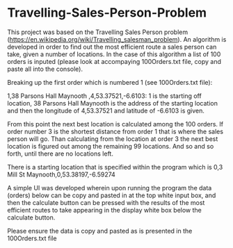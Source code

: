 # Travelling-Sales-Person-Problem

This project was based on the Travelling Sales Person problem (https://en.wikipedia.org/wiki/Travelling_salesman_problem). An algorithm is developed in order to find out the most efficient route a sales person can take, given a number of locations. In the case of this algorithm a list of 100 orders is inputed (please look at accompaying 100Orders.txt file, copy and paste all into the console). 

Breaking up the first order which is numbered 1 (see 100Orders.txt file):

1,38 Parsons Hall Maynooth ,4,53.37521,-6.6103: 1 is the starting off location, 38 Parsons Hall Maynooth is the address of the starting location and then the longitude of 4,53.37521 and latitude of -6.6103 is given.


From this point the next best location is calculated among the 100 orders. If order number 3 is the shortest distance from order 1 that is where the sales person will go. Than calculating from the location at order 3 the next best location is figured out among the remaining 99 locations. And so and so forth, until there are no locations left.

There is a starting location that is specified within the program which is 0,3 Mill St Maynooth,0,53.38197,-6.59274

A simple UI was developed wherein upon running the program the data (orders) below can be copy and pasted in at the top white input box, and then the calculate button can be pressed with the results of the most efficient routes to take appearing in the display white box below the calculate button.

Please ensure the data is copy and pasted as is presented in the 100Orders.txt file

